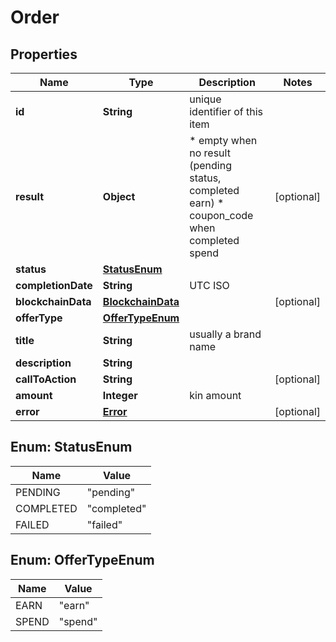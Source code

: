 
# Order

## Properties
Name | Type | Description | Notes
------------ | ------------- | ------------- | -------------
**id** | **String** | unique identifier of this item | 
**result** | **Object** | * empty when no result (pending status, completed earn) * coupon_code when completed spend  |  [optional]
**status** | [**StatusEnum**](#StatusEnum) |  | 
**completionDate** | **String** | UTC ISO | 
**blockchainData** | [**BlockchainData**](BlockchainData.md) |  |  [optional]
**offerType** | [**OfferTypeEnum**](#OfferTypeEnum) |  | 
**title** | **String** | usually a brand name | 
**description** | **String** |  | 
**callToAction** | **String** |  |  [optional]
**amount** | **Integer** | kin amount | 
**error** | [**Error**](Error.md) |  |  [optional]



<a name="StatusEnum"></a>
## Enum: StatusEnum
Name | Value
---- | -----
PENDING | &quot;pending&quot;
COMPLETED | &quot;completed&quot;
FAILED | &quot;failed&quot;


<a name="OfferTypeEnum"></a>
## Enum: OfferTypeEnum
Name | Value
---- | -----
EARN | &quot;earn&quot;
SPEND | &quot;spend&quot;



